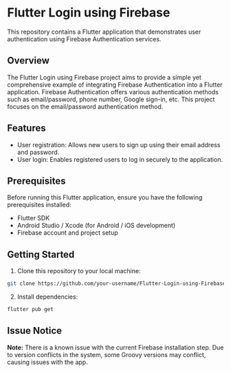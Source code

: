 # Flutter Login using Firebase

 

This repository contains a Flutter application that demonstrates user authentication using Firebase Authentication services.

 

## Overview

 

The Flutter Login using Firebase project aims to provide a simple yet comprehensive example of integrating Firebase Authentication into a Flutter application. Firebase Authentication offers various authentication methods such as email/password, phone number, Google sign-in, etc. This project focuses on the email/password authentication method.

 

## Features

 

- User registration: Allows new users to sign up using their email address and password.
- User login: Enables registered users to log in securely to the application.

 

 

## Prerequisites

 

Before running this Flutter application, ensure you have the following prerequisites installed:

 

- Flutter SDK
- Android Studio / Xcode (for Android / iOS development)
- Firebase account and project setup

 

## Getting Started

 

1. Clone this repository to your local machine:

 

```bash
git clone https://github.com/your-username/Flutter-Login-using-Firebase.git
```

 

2. Install dependencies:
```bash
flutter pub get
```

 

## Issue Notice

 

**Note:** There is a known issue with the current Firebase installation step. Due to version conflicts in the system, some Groovy versions may conflict, causing issues with the app.